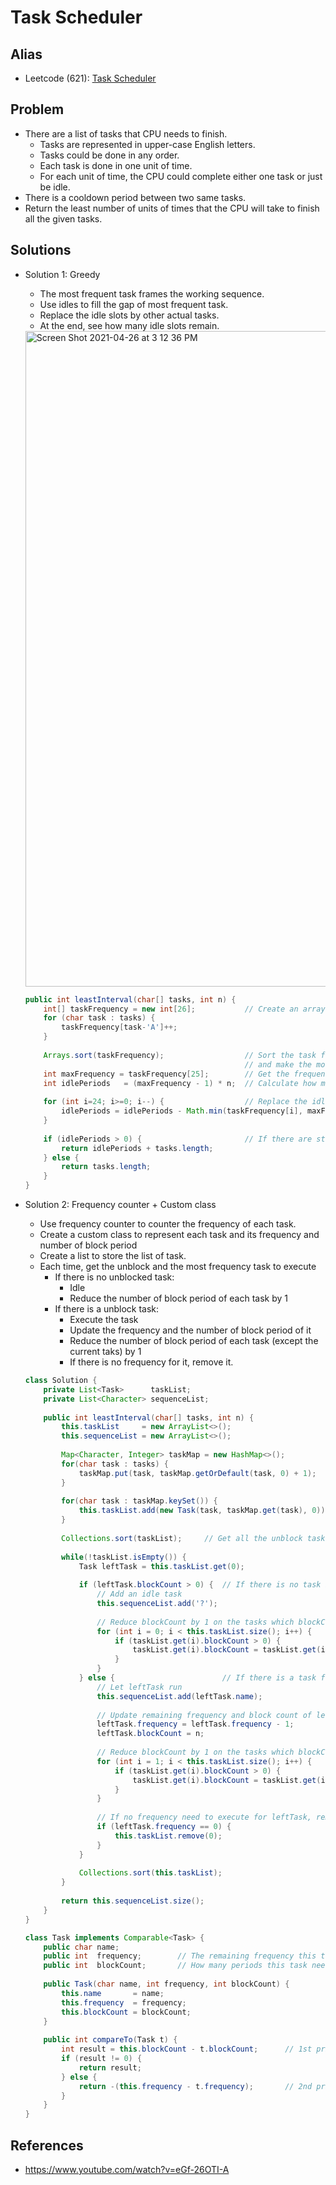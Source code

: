 # Task Scheduler

## Alias
- Leetcode (621): [Task Scheduler](https://leetcode.com/problems/task-scheduler/)

## Problem
- There are a list of tasks that CPU needs to finish.
   - Tasks are represented in upper-case English letters.
   - Tasks could be done in any order. 
   - Each task is done in one unit of time.
   - For each unit of time, the CPU could complete either one task or just be idle.
- There is a cooldown period between two same tasks.
- Return the least number of units of times that the CPU will take to finish all the given tasks.

## Solutions
- Solution 1: Greedy
   - The most frequent task frames the working sequence.
   - Use idles to fill the gap of most frequent task.
   - Replace the idle slots by other actual tasks.
   - At the end, see how many idle slots remain.

   <img width="1049" alt="Screen Shot 2021-04-26 at 3 12 36 PM" src="https://user-images.githubusercontent.com/8989447/116151602-0c86b680-a6a2-11eb-8978-98e437a4ee70.png">

  ```java
  public int leastInterval(char[] tasks, int n) {
      int[] taskFrequency = new int[26];           // Create an array to count the frequency of each task (A-Z)
      for (char task : tasks) {
          taskFrequency[task-'A']++; 
      }
        
      Arrays.sort(taskFrequency);                  // Sort the task frequency array 
                                                   // and make the most frequency at the end of the array
      int maxFrequency = taskFrequency[25];        // Get the frequency of the most frequent task
      int idlePeriods   = (maxFrequency - 1) * n;  // Calculate how many idle periods needed to fill the gap of most frequent task 
    
      for (int i=24; i>=0; i--) {                  // Replace the idles with other actual tasks
          idlePeriods = idlePeriods - Math.min(taskFrequency[i], maxFrequency - 1);
      }
        
      if (idlePeriods > 0) {                       // If there are still some idles remaining
          return idlePeriods + tasks.length;       
      } else {
          return tasks.length;
      }
  }
  ```
- Solution 2: Frequency counter + Custom class
   - Use frequency counter to counter the frequency of each task.
   - Create a custom class to represent each task and its frequency and number of block period
   - Create a list to store the list of task.
   - Each time, get the unblock and the most frequency task to execute
      - If there is no unblocked task:
         - Idle
         - Reduce the number of block period of each task by 1
      - If there is a unblock task:
         - Execute the task
         - Update the frequency and the number of block period of it
         - Reduce the number of block period of each task (except the current taks) by 1
         - If there is no frequency for it, remove it.
  ```java
  class Solution {
      private List<Task>      taskList;
      private List<Character> sequenceList;
    
      public int leastInterval(char[] tasks, int n) {
          this.taskList     = new ArrayList<>();
          this.sequenceList = new ArrayList<>();
        
          Map<Character, Integer> taskMap = new HashMap<>();
          for(char task : tasks) {
              taskMap.put(task, taskMap.getOrDefault(task, 0) + 1);
          }
        
          for(char task : taskMap.keySet()) {
              this.taskList.add(new Task(task, taskMap.get(task), 0));
          }
        
          Collections.sort(taskList);     // Get all the unblock tasks, and then get the most frequency task
        
          while(!taskList.isEmpty()) {
              Task leftTask = this.taskList.get(0);
            
              if (leftTask.blockCount > 0) {  // If there is no task is free
                  // Add an idle task
                  this.sequenceList.add('?'); 
                
                  // Reduce blockCount by 1 on the tasks which blockCount > 0
                  for (int i = 0; i < this.taskList.size(); i++) {
                      if (taskList.get(i).blockCount > 0) {
                          taskList.get(i).blockCount = taskList.get(i).blockCount - 1;
                      }
                  }
              } else {                        // If there is a task free
                  // Let leftTask run
                  this.sequenceList.add(leftTask.name);
                               
                  // Update remaining frequency and block count of leftTask
                  leftTask.frequency = leftTask.frequency - 1;
                  leftTask.blockCount = n;
                
                  // Reduce blockCount by 1 on the tasks which blockCount > 0
                  for (int i = 1; i < this.taskList.size(); i++) {
                      if (taskList.get(i).blockCount > 0) {
                          taskList.get(i).blockCount = taskList.get(i).blockCount - 1;
                      }
                  }
                
                  // If no frequency need to execute for leftTask, remove it from list
                  if (leftTask.frequency == 0) {
                      this.taskList.remove(0);
                  }
              }
            
              Collections.sort(this.taskList);
          }
        
          return this.sequenceList.size();
      }
  }

  class Task implements Comparable<Task> {
      public char name;
      public int  frequency;        // The remaining frequency this task need to run
      public int  blockCount;       // How many periods this task need to be blocked
    
      public Task(char name, int frequency, int blockCount) {
          this.name       = name;
          this.frequency  = frequency;
          this.blockCount = blockCount;
      }
      
      public int compareTo(Task t) {
          int result = this.blockCount - t.blockCount;      // 1st priority: Get the unblock tasks (blockCount = 0) first
          if (result != 0) {
              return result;
          } else {
              return -(this.frequency - t.frequency);       // 2nd priority: Get most frequency task first
          }
      }
  }
  ```

## References
- https://www.youtube.com/watch?v=eGf-26OTI-A
